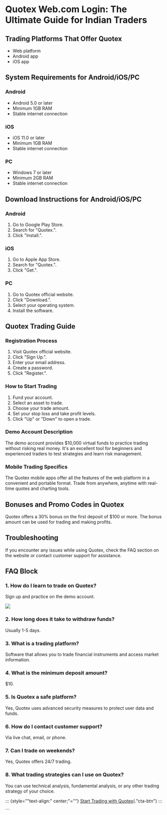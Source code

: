# Quotex Web.com Login: The Ultimate Guide for Indian Traders

## Trading Platforms That Offer Quotex

-   Web platform
-   Android app
-   iOS app

## System Requirements for Android/iOS/PC

### Android

-   Android 5.0 or later
-   Minimum 1GB RAM
-   Stable internet connection

### iOS

-   iOS 11.0 or later
-   Minimum 1GB RAM
-   Stable internet connection

### PC

-   Windows 7 or later
-   Minimum 2GB RAM
-   Stable internet connection

## Download Instructions for Android/iOS/PC

### Android

1.  Go to Google Play Store.
2.  Search for "Quotex.".
3.  Click "Install.".

### iOS

1.  Go to Apple App Store.
2.  Search for "Quotex.".
3.  Click "Get.".

### PC

1.  Go to Quotex official website.
2.  Click "Download.".
3.  Select your operating system.
4.  Install the software.

## Quotex Trading Guide

### Registration Process

1.  Visit Quotex official website.
2.  Click "Sign Up.".
3.  Enter your email address.
4.  Create a password.
5.  Click "Register.".

### How to Start Trading

1.  Fund your account.
2.  Select an asset to trade.
3.  Choose your trade amount.
4.  Set your stop loss and take profit levels.
5.  Click "Up" or "Down" to open a trade.

### Demo Account Description

The demo account provides \$10,000 virtual funds to practice trading
without risking real money. It\'s an excellent tool for beginners and
experienced traders to test strategies and learn risk management.

### Mobile Trading Specifics

The Quotex mobile apps offer all the features of the web platform in a
convenient and portable format. Trade from anywhere, anytime with
real-time quotes and charting tools.

## Bonuses and Promo Codes in Quotex

Quotex offers a 30% bonus on the first deposit of \$100 or more. The
bonus amount can be used for trading and making profits.

## Troubleshooting

If you encounter any issues while using Quotex, check the FAQ section on
the website or contact customer support for assistance.

## FAQ Block

### 1. How do I learn to trade on Quotex?

Sign up and practice on the demo account.

[![](https://static.quotex.io/files/12_en/300_250.jpg)](https://traff.sbs/brokerqxlid)

### 2. How long does it take to withdraw funds?

Usually 1-5 days.

### 3. What is a trading platform?

Software that allows you to trade financial instruments and access
market information.

### 4. What is the minimum deposit amount?

\$10.

### 5. Is Quotex a safe platform?

Yes, Quotex uses advanced security measures to protect user data and
funds.

### 6. How do I contact customer support?

Via live chat, email, or phone.

### 7. Can I trade on weekends?

Yes, Quotex offers 24/7 trading.

### 8. What trading strategies can I use on Quotex?

You can use technical analysis, fundamental analysis, or any other
trading strategy of your choice.

::: {style=""text-align:" center;"=""}
[Start Trading with
Quotex](\%22https://traff.sbs/brokerqxsignup\%22){."cta-btn"}
:::

\`\`\`

